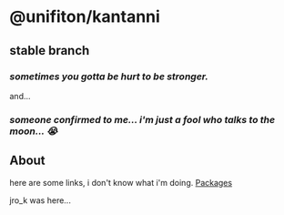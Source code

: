 # @unifiton/kantanni
## stable branch
                                                                               

### ***sometimes you gotta be hurt to be stronger.***

and...

### ***someone confirmed to me... i'm just a fool who talks to the moon... 😭***


## About
here are some links, i don't know what i'm doing.
[Packages](https://github.com/unifiton/kantanni/packages)

jro_k was here...

